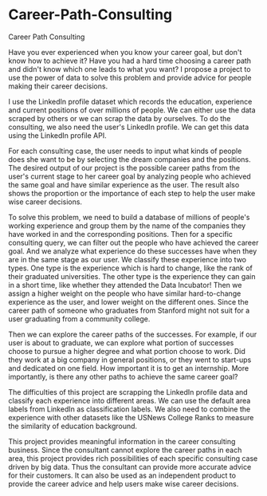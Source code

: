 # Career-Path-Consulting

Career Path Consulting

Have you ever experienced when you know your career goal, but don't know how to achieve it? Have you had a hard time choosing a career path and didn't know which one leads to what you want? I propose a project to use the power of data to solve this problem and provide advice for people making their career decisions.

I use the LinkedIn profile dataset which records the education, experience and current positions of over millions of people. We can either use the data scraped by others or we can scrap the data by ourselves. To do the consulting, we also need the user's LinkedIn profile. We can get this data using the LinkedIn profile API.

For each consulting case, the user needs to input what kinds of people does she want to be by selecting the dream companies and the positions. The desired output of our project is the possible career paths from the user's current stage to her career goal by analyzing people who achieved the same goal and have similar experience as the user. The result also shows the proportion or the importance of each step to help the user make wise career decisions.

To solve this problem, we need to build a database of millions of people's working experience and group them by the name of the companies they have worked in and the corresponding positions. Then for a specific consulting query, we can filter out the people who have achieved the career goal. And we analyze what experience do these successes have when they are in the same stage as our user. We classify these experience into two types. One type is the experience which is hard to change, like the rank of their graduated universities. The other type is the experience they can gain in a short time, like whether they attended the Data Incubator! Then we assign a higher weight on the people who have similar hard-to-change experience as the user, and lower weight on the different ones. Since the career path of someone who graduates from Stanford might not suit for a user graduating from a community college.

Then we can explore the career paths of the successes. For example, if our user is about to graduate, we can explore what portion of successes choose to pursue a higher degree and what portion choose to work. Did they work at a big company in general positions, or they went to start-ups and dedicated on one field.  How important it is to get an internship. More importantly, is there any other paths to achieve the same career goal?

The difficulties of this project are scrapping the LinkedIn profile data and classify each experience into different areas. We can use the default area labels from LinkedIn as classification labels. We also need to combine the experience with other datasets like the USNews College Ranks to measure the similarity of education background.

This project provides meaningful information in the career consulting business. Since the consultant cannot explore the career paths in each area, this project provides rich possibilities of each specific consulting case driven by big data. Thus the consultant can provide more accurate advice for their customers. It can also be used as an independent product to provide the career advice and help users make wise career decisions.
